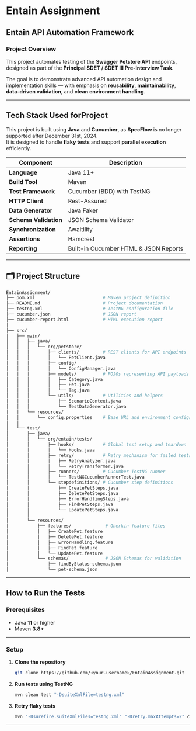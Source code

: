 #  Entain Assignment

## Entain API Automation Framework

### Project Overview
This project automates testing of the **Swagger Petstore API**  endpoints, designed as part of the **Principal SDET / SDET III Pre-Interview Task**.

The goal is to demonstrate advanced API automation design and implementation skills — with emphasis on **reusability**, **maintainability**, **data-driven validation**, and **clean environment handling**.

---

## Tech Stack Used forProject

This project is built using **Java** and **Cucumber**, as **SpecFlow** is no longer supported after December 31st, 2024.  
It is designed to handle **flaky tests** and support **parallel execution** efficiently.

| Component | Description |
|------------|-------------|
| **Language** | Java 11+ |
| **Build Tool** | Maven |
| **Test Framework** | Cucumber (BDD) with TestNG |
| **HTTP Client** | Rest-Assured |
| **Data Generator** | Java Faker |
| **Schema Validation** | JSON Schema Validator |
| **Synchronization** | Awaitility |
| **Assertions** | Hamcrest |
| **Reporting** | Built-in Cucumber HTML & JSON Reports |

---

## 🗂️ Project Structure

```bash
EntainAssignment/
├── pom.xml                          # Maven project definition
├── README.md                        # Project documentation
├── testng.xml                       # TestNG configuration file
├── cucumber.json                    # JSON report
├── cucumber-report.html             # HTML execution report
│
├── src/
│   ├── main/
│   │   ├── java/
│   │   │   └── org/petstore/
│   │   │       ├── clients/         # REST clients for API endpoints
│   │   │       │   └── PetClient.java
│   │   │       ├── config/
│   │   │       │   └── ConfigManager.java
│   │   │       ├── models/          # POJOs representing API payloads
│   │   │       │   ├── Category.java
│   │   │       │   ├── Pet.java
│   │   │       │   └── Tag.java
│   │   │       └── utils/           # Utilities and helpers
│   │   │           ├── ScenarioContext.java
│   │   │           └── TestDataGenerator.java
│   │   └── resources/
│   │       └── config.properties    # Base URL and environment configs
│   │
│   └── test/
│       ├── java/
│       │   └── org/entain/tests/
│       │       ├── hooks/           # Global test setup and teardown
│       │       │   └── Hooks.java
│       │       ├── retry/           # Retry mechanism for failed tests
│       │       │   ├── RetryAnalyzer.java
│       │       │   └── RetryTransformer.java
│       │       ├── runners/         # Cucumber TestNG runner
│       │       │   └── TestNGCucumberRunnerTest.java
│       │       └── stepdefinitions/ # Cucumber step definitions
│       │           ├── CreatePetSteps.java
│       │           ├── DeletePetSteps.java
│       │           ├── ErrorHandlingSteps.java
│       │           ├── FindPetSteps.java
│       │           └── UpdatePetSteps.java
│       │
│       └── resources/
│           ├── features/             # Gherkin feature files
│           │   ├── CreatePet.feature
│           │   ├── DeletePet.feature
│           │   ├── ErrorHandling.feature
│           │   ├── FindPet.feature
│           │   └── UpdatePet.feature
│           └── schemas/              # JSON Schemas for validation
│               ├── findByStatus-schema.json
│               └── pet-schema.json
```

---

##  How to Run the Tests

###  Prerequisites
- Java **11** or higher  
- Maven **3.8+**

---

###  Setup

1. **Clone the repository**
   ```bash
   git clone https://github.com/<your-username>/EntainAssignment.git
   ```

2. **Run tests using TestNG**
   ```bash
   mvn clean test "-DsuiteXmlFile=testng.xml"
   ```

3. **Retry flaky tests**
   ```bash
   mvn "-Dsurefire.suiteXmlFiles=testng.xml" "-Dretry.maxAttempts=2" clean test
   ```

---

